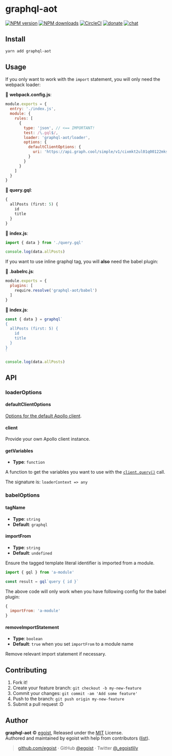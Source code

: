 
# graphql-aot

[![NPM version](https://img.shields.io/npm/v/graphql-aot.svg?style=flat)](https://npmjs.com/package/graphql-aot) [![NPM downloads](https://img.shields.io/npm/dm/graphql-aot.svg?style=flat)](https://npmjs.com/package/graphql-aot) [![CircleCI](https://circleci.com/gh/egoist/graphql-aot/tree/master.svg?style=shield)](https://circleci.com/gh/egoist/graphql-aot/tree/master)  [![donate](https://img.shields.io/badge/$-donate-ff69b4.svg?maxAge=2592000&style=flat)](https://github.com/egoist/donate) [![chat](https://img.shields.io/badge/chat-on%20discord-7289DA.svg?style=flat)](https://chat.egoist.moe)

## Install

```bash
yarn add graphql-aot
```

## Usage

If you only want to work with the `import` statement, you will only need the webpack loader:

📝 __webpack.config.js__:

```js
module.exports = {
  entry: './index.js',
  module: {
    rules: [
      {
        type: 'json', // <== IMPORTANT!
        test: /\.gql$/,
        loader: 'graphql-aot/loader',
        options: {
          defaultClientOptions: {
            uri: 'https://api.graph.cool/simple/v1/cixmkt2ul01q00122mksg82pn'
          }
        }
      }
    ]
  }
}
```

📝 __query.gql__:

```graphql
{
  allPosts (first: 5) {
    id
    title
  }
}
```

📝 __index.js__:

```js
import { data } from './query.gql'

console.log(data.allPosts)
```

If you want to use inline graphql tag, you will __also__ need the babel plugin:

📝 __.babelrc.js__:

```js
module.exports = {
  plugins: [
    require.resolve('graphql-aot/babel')
  ]
}
```

📝 __index.js__:

```js
const { data } = graphql`
{
  allPosts (first: 5) {
    id
    title
  }
}
`

console.log(data.allPosts)
```

## API

### loaderOptions

#### defaultClientOptions

[Options for the default Apollo client](https://www.apollographql.com/docs/react/essentials/get-started.html#configuration).

#### client

Provide your own Apollo client instance.

#### getVariables

- __Type__: `function`

A function to get the variables you want to use with the [`client.query()`](https://www.apollographql.com/docs/react/api/apollo-client.html#ApolloClient.query) call.

The signature is: `loaderContext => any`

### babelOptions

#### tagName

- __Type__: `string`
- __Default__: `graphql`

#### importFrom

- __Type__: `string`
- __Default__: `undefined`

Ensure the tagged template literal identifier is imported from a module.

```js
import { gql } from 'a-module'

const result = gql`query { id }`
```

The above code will only work when you have following config for the babel plugin:

```js
{
  importFrom: 'a-module'
}
```

#### removeImportStatement

- __Type__: `boolean`
- __Default__: `true` when you set `importFrom` to a module name

Remove relevant import statement if necessary.

## Contributing

1. Fork it!
2. Create your feature branch: `git checkout -b my-new-feature`
3. Commit your changes: `git commit -am 'Add some feature'`
4. Push to the branch: `git push origin my-new-feature`
5. Submit a pull request :D


## Author

**graphql-aot** © [egoist](https://github.com/egoist), Released under the [MIT](./LICENSE) License.<br>
Authored and maintained by egoist with help from contributors ([list](https://github.com/egoist/graphql-aot/contributors)).

> [github.com/egoist](https://github.com/egoist) · GitHub [@egoist](https://github.com/egoist) · Twitter [@_egoistlily](https://twitter.com/_egoistlily)
